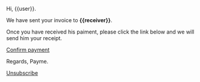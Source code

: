 Hi, {{user}}.

We have sent your invoice to **{{receiver}}**.

Once you have received his paiment, please click the link below and we will send him your receipt.

[Confirm payment](http://localhost:3000/receipt/{{invoice_id}}?token={{token}})

Regards, Payme.

[Unsubscribe](http://localhost:3000/unsubsribe?token={{unsubscribe}})
